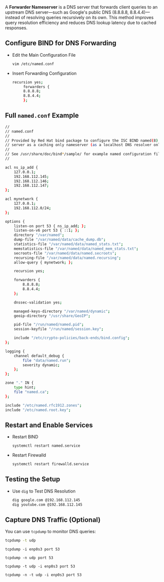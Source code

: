 A **Forwarder Nameserver** is a DNS server that forwards client queries to an upstream DNS server—such as Google's public DNS (8.8.8.8, 8.8.4.4)—instead of resolving queries recursively on its own. This method improves query resolution efficiency and reduces DNS lookup latency due to cached responses.

## Configure BIND for DNS Forwarding

- Edit the Main Configuration File

   ```bash
   vim /etc/named.conf
   ```

- Insert Forwarding Configuration

   ```bash
   recursion yes;
        forwarders {
        8.8.8.8;
        8.8.4.4;
        };
   ```


## Full `named.conf` Example

```bash
//
// named.conf
//
// Provided by Red Hat bind package to configure the ISC BIND named(8) DNS
// server as a caching only nameserver (as a localhost DNS resolver only).
//
// See /usr/share/doc/bind*/sample/ for example named configuration files.
//

acl ns_ip_add {
    127.0.0.1;
    192.168.112.145;
    192.168.112.146;
    192.168.112.147;
};

acl mynetwork {
    127.0.0.1;
    192.168.112.0/24;
};

options {
    listen-on port 53 { ns_ip_add; };
    listen-on-v6 port 53 { ::1; };
    directory "/var/named";
    dump-file "/var/named/data/cache_dump.db";
    statistics-file "/var/named/data/named_stats.txt";
    memstatistics-file "/var/named/data/named_mem_stats.txt";
    secroots-file "/var/named/data/named.secroots";
    recursing-file "/var/named/data/named.recursing";
    allow-query { mynetwork; };

    recursion yes;

    forwarders {
        8.8.8.8;
        8.8.4.4;
    };

    dnssec-validation yes;

    managed-keys-directory "/var/named/dynamic";
    geoip-directory "/usr/share/GeoIP";

    pid-file "/run/named/named.pid";
    session-keyfile "/run/named/session.key";

    include "/etc/crypto-policies/back-ends/bind.config";
};

logging {
    channel default_debug {
        file "data/named.run";
        severity dynamic;
    };
};

zone "." IN {
    type hint;
    file "named.ca";
};

include "/etc/named.rfc1912.zones";
include "/etc/named.root.key";
```



## Restart and Enable Services

- Restart BIND

  ```bash
  systemctl restart named.service
  ```

- Restart Firewalld

   ```bash
   systemctl restart firewalld.service
   ```



## Testing the Setup

- Use `dig` to Test DNS Resolution

  ```bash
  dig google.com @192.168.112.145
  dig youtube.com @192.168.112.145
  ```



## Capture DNS Traffic (Optional)

You can use `tcpdump` to monitor DNS queries:

```bash
tcpdump -t udp
```
```
tcpdump -i enp0s3 port 53
```
```
tcpdump -n udp port 53
```
```
tcpdump -t udp -i enp0s3 port 53
```
```
tcpdump -n -t udp -i enp0s3 port 53
```